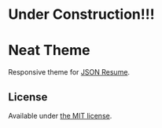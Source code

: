 # Under Construction!!!

# Neat Theme


Responsive theme for [JSON Resume](http://jsonresume.org/).

## License

Available under [the MIT license](http://mths.be/mit).
